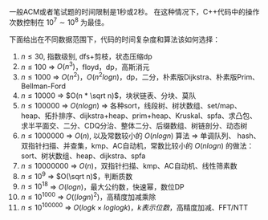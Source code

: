 一般ACM或者笔试题的时间限制是1秒或2秒。
在这种情况下，C++代码中的操作次数控制在 $10^7 \sim 10^8$ 为最佳。

下面给出在不同数据范围下，代码的时间复杂度和算法该如何选择：

1. $n \le 30$, 指数级别, dfs+剪枝，状态压缩dp
2. $n \le 100$ => $O(n^3)$，floyd，dp，高斯消元
3. $n \le 1000$ => $O(n^2)$，$O(n^2logn)$，dp，二分，朴素版Dijkstra、朴素版Prim、Bellman-Ford
4. $n \le 10000$ => $O(n * \sqrt n)$，块状链表、分块、莫队
5. $n \le 100000$ => $O(nlogn)$ => 各种sort，线段树、树状数组、set/map、heap、拓扑排序、dijkstra+heap、prim+heap、Kruskal、spfa、求凸包、求半平面交、二分、CDQ分治、整体二分、后缀数组、树链剖分、动态树
6. $n \le 1000000$ => $O(n)$, 以及常数较小的 $O(nlogn)$ 算法 => 单调队列、 hash、双指针扫描、并查集，kmp、AC自动机，常数比较小的 $O(nlogn)$ 的做法：sort、树状数组、heap、dijkstra、spfa
7. $n \le 10000000$ => $O(n)$，双指针扫描、kmp、AC自动机、线性筛素数
8. $n \le 10^9$ => $O(\sqrt n)$，判断质数
9. $n \le 10^{18}$ => $O(logn)$，最大公约数，快速幂，数位DP
10. $n \le 10^{1000}$ => $O((logn)^2)$，高精度加减乘除
11. $n \le 10^{100000}$ => $O(logk \times loglogk)，k表示位数$，高精度加减、FFT/NTT
